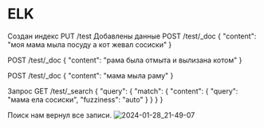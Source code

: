 # ELK
Создан индекс
PUT /test
Добавлены данные
POST /test/_doc
{
  "content": "моя мама мыла посуду а кот жевал сосиски"
}

POST /test/_doc
{
  "content": "рама была отмыта и вылизана котом"
}

POST /test/_doc
{
  "content": "мама мыла раму"
}

Запрос
GET /test/_search
{
  "query": {
    "match": {
      "content": {
        "query": "мама ела сосиски",
        "fuzziness": "auto"
      }
    }
  }
}

Поиск нам вернул все записи.
![2024-01-28_21-49-07](https://github.com/apa4md/Projects/assets/100156015/45daf606-d0a4-4667-a396-44dc7e96a3fe)


